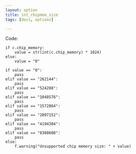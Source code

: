 ```yaml
---
layout: option
title: int_chipmem_size
tags: [docs, options]

---
```


Code:

    if c.chip_memory:
        value = str(int(c.chip_memory) * 1024)
    else:
        value = "0"

    if value == "0":
        pass
    elif value == "262144":
        pass
    elif value == "524288":
        pass
    elif value == "1048576":
        pass
    elif value == "1572864":
        pass
    elif value == "2097152":
        pass
    elif value == "4194304":
        pass
    elif value == "8388608":
        pass
    else:
        f.warning("Unsupported chip memory size: " + value)
